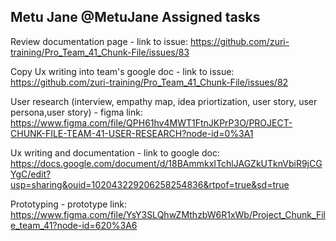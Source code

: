 ## Metu Jane @MetuJane Assigned tasks
Review documentation page - link to issue: https://github.com/zuri-training/Pro_Team_41_Chunk-File/issues/83

Copy Ux writing into  team's google doc - link to issue: https://github.com/zuri-training/Pro_Team_41_Chunk-File/issues/82

User research (interview, empathy map, idea priortization, user story, user persona,user story) - figma link: https://www.figma.com/file/QPH61hv4MWT1FtnJKPrP3O/PROJECT-CHUNK-FILE-TEAM-41-USER-RESEARCH?node-id=0%3A1

Ux writing and documentation - link to google doc: https://docs.google.com/document/d/18BAmmkxITchlJAGZkUTknVbiR9jCGYgC/edit?usp=sharing&ouid=102043229206258254836&rtpof=true&sd=true

Prototyping - prototype link: https://www.figma.com/file/YsY3SLQhwZMthzbW6R1xWb/Project_Chunk_File_team_41?node-id=620%3A6
